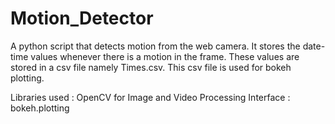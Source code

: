 # Motion_Detector
A python script that detects motion from the web camera. It stores the date-time values whenever there is a motion in the frame.
These values are stored in a csv file namely Times.csv.
This csv file is used for bokeh plotting.

Libraries used :  OpenCV for Image and Video Processing
Interface : bokeh.plotting 
